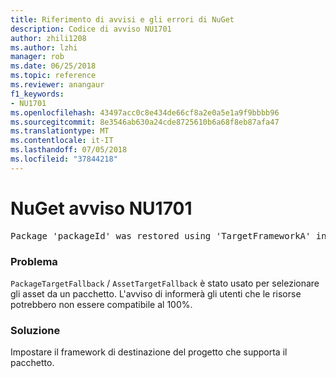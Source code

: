 ```yaml
---
title: Riferimento di avvisi e gli errori di NuGet
description: Codice di avviso NU1701
author: zhili1208
ms.author: lzhi
manager: rob
ms.date: 06/25/2018
ms.topic: reference
ms.reviewer: anangaur
f1_keywords:
- NU1701
ms.openlocfilehash: 43497acc0c8e434de66cf8a2e0a5e1a9f9bbbb96
ms.sourcegitcommit: 8e3546ab630a24cde8725610b6a68f8eb87afa47
ms.translationtype: MT
ms.contentlocale: it-IT
ms.lasthandoff: 07/05/2018
ms.locfileid: "37844218"
---
```

# <a name="nuget-warning-nu1701"></a>NuGet avviso NU1701

<pre>Package 'packageId' was restored using 'TargetFrameworkA' instead the project target framework 'TargetFrameworkB'. This package may not be fully compatible with your project.</pre>

### <a name="issue"></a>Problema
`PackageTargetFallback` / `AssetTargetFallback` è stato usato per selezionare gli asset da un pacchetto. L'avviso di informerà gli utenti che le risorse potrebbero non essere compatibile al 100%.

### <a name="solution"></a>Soluzione
Impostare il framework di destinazione del progetto che supporta il pacchetto.